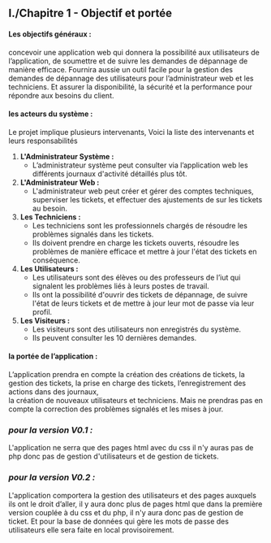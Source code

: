 ## I./Chapitre 1 - Objectif et portée

#### Les objectifs généraux :

concevoir une application web qui donnera la possibilité aux utilisateurs de l’application, de soumettre et de suivre les demandes de dépannage de manière efficace. Fournira aussie un outil facile pour la gestion des demandes de dépannage des utilisateurs pour l’administrateur web et les techniciens. Et assurer la disponibilité, la sécurité et la performance pour répondre aux besoins du client.


#### les acteurs du système :

Le projet implique plusieurs intervenants, Voici la liste des intervenants et leurs responsabilités
1. **L'Administrateur Système :**
   - L’administrateur système peut consulter via l’application web les différents journaux d'activité détaillés plus tôt.
2. **L'Administrateur Web :**
   - L'administrateur web peut créer et gérer des comptes techniques, superviser les tickets, et effectuer des ajustements de sur les tickets au besoin.
3. **Les Techniciens :**
   - Les techniciens sont les professionnels chargés de résoudre les problèmes signalés dans les tickets.
   - Ils doivent prendre en charge les tickets ouverts, résoudre les problèmes de manière efficace et mettre à jour l'état des tickets en conséquence.
4. **Les Utilisateurs :**
   - Les utilisateurs sont des élèves ou des professeurs de l’iut qui signalent les problèmes liés à leurs postes de travail.
   - Ils ont la possibilité d'ouvrir des tickets de dépannage, de suivre l'état de leurs tickets et de mettre à jour leur mot de passe via leur profil.
5. **Les Visiteurs :**
   - Les visiteurs sont des utilisateurs non enregistrés du système.
   - Ils peuvent consulter les 10 dernières demandes.

#### la portée de l’application :

L’application prendra en compte la création des créations de tickets, la gestion des tickets, la prise en charge des tickets, l’enregistrement des actions dans des journaux, <br> la création de nouveaux utilisateurs et techniciens. Mais ne prendras pas en compte la correction des problèmes signalés et les mises à jour.

### *pour la version V0.1 :*

L'application ne serra que des pages html avec du css il n'y auras pas de php donc pas de gestion d'utilisateurs et de gestion de tickets.

### *pour la version V0.2 :*
L'application comportera la gestion des utilisateurs et des pages auxquels ils ont le droit d’aller, il y aura donc plus de pages html que dans la première version couplée à du css et du php, il n'y aura donc pas de gestion de ticket. Et pour la base de données qui gère les mots de passe des utilisateurs elle sera faite en local provisoirement.